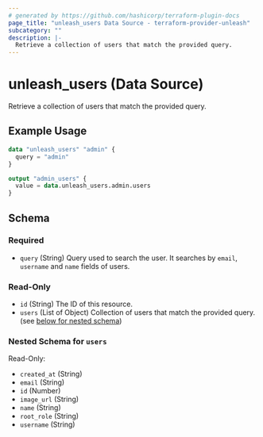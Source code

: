 ```yaml
---
# generated by https://github.com/hashicorp/terraform-plugin-docs
page_title: "unleash_users Data Source - terraform-provider-unleash"
subcategory: ""
description: |-
  Retrieve a collection of users that match the provided query.
---
```


# unleash_users (Data Source)

Retrieve a collection of users that match the provided query.

## Example Usage

```terraform
data "unleash_users" "admin" {
  query = "admin"
}

output "admin_users" {
  value = data.unleash_users.admin.users
}
```

<!-- schema generated by tfplugindocs -->
## Schema

### Required

- `query` (String) Query used to search the user. It searches by `email`, `username` and `name` fields of users.

### Read-Only

- `id` (String) The ID of this resource.
- `users` (List of Object) Collection of users that match the provided query. (see [below for nested schema](#nestedatt--users))

<a id="nestedatt--users"></a>
### Nested Schema for `users`

Read-Only:

- `created_at` (String)
- `email` (String)
- `id` (Number)
- `image_url` (String)
- `name` (String)
- `root_role` (String)
- `username` (String)
